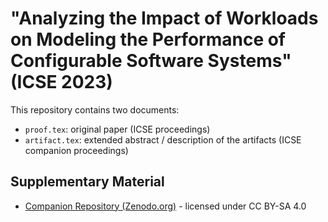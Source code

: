 # "Analyzing the Impact of Workloads on Modeling the Performance of Configurable Software Systems" (ICSE 2023)

This repository contains two documents:
* `proof.tex`: original paper (ICSE proceedings)
* `artifact.tex`: extended abstract / description of the artifacts (ICSE companion proceedings)

## Supplementary Material
* [Companion Repository (Zenodo.org)](https://doi.org/10.5281/zenodo.7504284) - licensed under CC BY-SA 4.0
